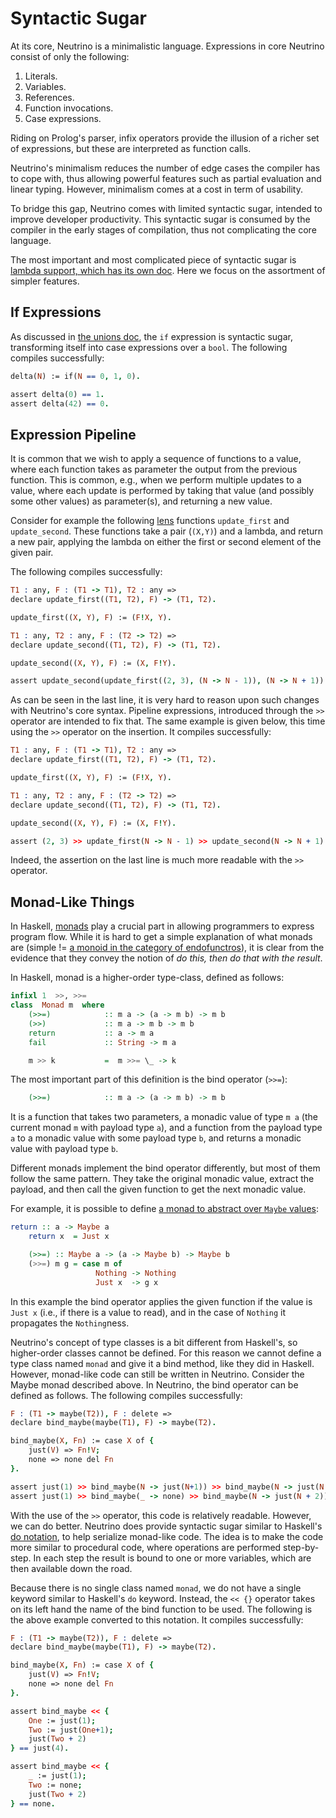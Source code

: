 # Syntactic Sugar

At its core, Neutrino is a minimalistic language. Expressions in core Neutrino consist of only the following:

1. Literals.
2. Variables.
3. References.
4. Function invocations.
5. Case expressions.

Riding on Prolog's parser, infix operators provide the illusion of a richer set of expressions, but these are interpreted as function calls.

Neutrino's minimalism reduces the number of edge cases the compiler has to cope with, thus allowing powerful features such as partial evaluation and linear typing. However, minimalism comes at a cost in term of usability.

To bridge this gap, Neutrino comes with limited syntactic sugar, intended to improve developer productivity. This syntactic sugar is consumed by the compiler in the early stages of compilation, thus not complicating the core language.

The most important and most complicated piece of syntactic sugar is [lambda support, which has its own doc](lambdas.md). Here we focus on the assortment of simpler features.

## If Expressions

As discussed in [the unions doc](unions.md#built-in-union-types), the `if` expression is syntactic sugar, transforming itself into case expressions over a `bool`. The following compiles successfully:

```prolog
delta(N) := if(N == 0, 1, 0).

assert delta(0) == 1.
assert delta(42) == 0.
```

## Expression Pipeline

It is common that we wish to apply a sequence of functions to a value, where each function takes as parameter the output from the previous function. This is common, e.g., when we perform multiple updates to a value, where each update is performed by taking that value (and possibly some other values) as parameter(s), and returning a new value.

Consider for example the following [lens](https://medium.com/@dtipson/functional-lenses-d1aba9e52254) functions `update_first` and `update_second`. These functions take a pair (`(X,Y)`) and a lambda, and return a new pair, applying the lambda on either the first or second element of the given pair.

The following compiles successfully:

```prolog
T1 : any, F : (T1 -> T1), T2 : any =>
declare update_first((T1, T2), F) -> (T1, T2).

update_first((X, Y), F) := (F!X, Y).

T1 : any, T2 : any, F : (T2 -> T2) =>
declare update_second((T1, T2), F) -> (T1, T2).

update_second((X, Y), F) := (X, F!Y).

assert update_second(update_first((2, 3), (N -> N - 1)), (N -> N + 1)) == (1, 4).
```

As can be seen in the last line, it is very hard to reason upon such changes with Neutrino's core syntax. Pipeline expressions, introduced through the `>>` operator are intended to fix that. The same example is given below, this time using the `>>` operator on the insertion. It compiles successfully:

```prolog
T1 : any, F : (T1 -> T1), T2 : any =>
declare update_first((T1, T2), F) -> (T1, T2).

update_first((X, Y), F) := (F!X, Y).

T1 : any, T2 : any, F : (T2 -> T2) =>
declare update_second((T1, T2), F) -> (T1, T2).

update_second((X, Y), F) := (X, F!Y).

assert (2, 3) >> update_first(N -> N - 1) >> update_second(N -> N + 1) == (1, 4).
```

Indeed, the assertion on the last line is much more readable with the `>>` operator.

## Monad-Like Things

In Haskell, [monads](https://www.haskell.org/tutorial/monads.html) play a crucial part in allowing programmers to express program flow. While it is hard to get a simple explanation of what monads are (simple != [a monoid in the category of endofunctros](http://james-iry.blogspot.com/2009/05/brief-incomplete-and-mostly-wrong.html)), it is clear from the evidence that they convey the notion of _do this, then do that with the result_.

In Haskell, monad is a higher-order type-class, defined as follows:

```haskell
infixl 1  >>, >>=
class  Monad m  where
    (>>=)            :: m a -> (a -> m b) -> m b
    (>>)             :: m a -> m b -> m b
    return           :: a -> m a
    fail             :: String -> m a

    m >> k           =  m >>= \_ -> k
```

The most important part of this definition is the bind operator (`>>=`):

```haskell
    (>>=)            :: m a -> (a -> m b) -> m b
```

It is a function that takes two parameters, a monadic value of type `m a` (the current monad `m` with payload type `a`), and a function from the payload type `a` to a monadic value with some payload type `b`, and returns a monadic value with payload type `b`.

Different monads implement the bind operator differently, but most of them follow the same pattern. They take the original monadic value, extract the payload, and then call the given function to get the next monadic value.

For example, it is possible to define [a monad to abstract over `Maybe` values](https://en.wikibooks.org/wiki/Haskell/Understanding_monads/Maybe):

```haskell
return :: a -> Maybe a
    return x  = Just x

    (>>=) :: Maybe a -> (a -> Maybe b) -> Maybe b
    (>>=) m g = case m of
                   Nothing -> Nothing
                   Just x  -> g x
```

In this example the bind operator applies the given function if the value is `Just x` (i.e., if there is a value to read), and in the case of `Nothing` it propagates the `Nothing`ness.

Neutrino's concept of type classes is a bit different from Haskell's, so higher-order classes cannot be defined. For this reason we cannot define a type class named `monad` and give it a bind method, like they did in Haskell. However, monad-like code can still be written in Neutrino. Consider the Maybe monad described above. In Neutrino, the bind operator can be defined as follows. The following compiles successfully:

```prolog
F : (T1 -> maybe(T2)), F : delete =>
declare bind_maybe(maybe(T1), F) -> maybe(T2).

bind_maybe(X, Fn) := case X of {
    just(V) => Fn!V;
    none => none del Fn
}.

assert just(1) >> bind_maybe(N -> just(N+1)) >> bind_maybe(N -> just(N + 2)) == just(4).
assert just(1) >> bind_maybe(_ -> none) >> bind_maybe(N -> just(N + 2)) == none.
```

With the use of the `>>` operator, this code is relatively readable. However, we can do better. Neutrino does provide syntactic sugar similar to Haskell's [do notation](https://en.wikibooks.org/wiki/Haskell/do_notation), to help serialize monad-like code. The idea is to make the code more similar to procedural code, where operations are performed step-by-step. In each step the result is bound to one or more variables, which are then available down the road.

Because there is no single class named `monad`, we do not have a single keyword similar to Haskell's `do` keyword. Instead, the `<< {}` operator takes on its left hand the name of the bind function to be used. The following is the above example converted to this notation. It compiles successfully:

```prolog
F : (T1 -> maybe(T2)), F : delete =>
declare bind_maybe(maybe(T1), F) -> maybe(T2).

bind_maybe(X, Fn) := case X of {
    just(V) => Fn!V;
    none => none del Fn
}.

assert bind_maybe << {
    One := just(1);
    Two := just(One+1);
    just(Two + 2)
} == just(4).

assert bind_maybe << {
    _ := just(1);
    Two := none;
    just(Two + 2)
} == none.
```

